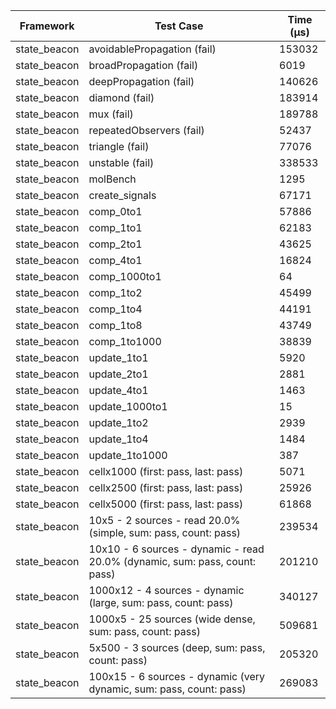 | Framework | Test Case | Time (μs) |
| --- | --- | --- |
| state_beacon | avoidablePropagation (fail) | 153032 |
| state_beacon | broadPropagation (fail) | 6019 |
| state_beacon | deepPropagation (fail) | 140626 |
| state_beacon | diamond (fail) | 183914 |
| state_beacon | mux (fail) | 189788 |
| state_beacon | repeatedObservers (fail) | 52437 |
| state_beacon | triangle (fail) | 77076 |
| state_beacon | unstable (fail) | 338533 |
| state_beacon | molBench | 1295 |
| state_beacon | create_signals | 67171 |
| state_beacon | comp_0to1 | 57886 |
| state_beacon | comp_1to1 | 62183 |
| state_beacon | comp_2to1 | 43625 |
| state_beacon | comp_4to1 | 16824 |
| state_beacon | comp_1000to1 | 64 |
| state_beacon | comp_1to2 | 45499 |
| state_beacon | comp_1to4 | 44191 |
| state_beacon | comp_1to8 | 43749 |
| state_beacon | comp_1to1000 | 38839 |
| state_beacon | update_1to1 | 5920 |
| state_beacon | update_2to1 | 2881 |
| state_beacon | update_4to1 | 1463 |
| state_beacon | update_1000to1 | 15 |
| state_beacon | update_1to2 | 2939 |
| state_beacon | update_1to4 | 1484 |
| state_beacon | update_1to1000 | 387 |
| state_beacon | cellx1000 (first: pass, last: pass) | 5071 |
| state_beacon | cellx2500 (first: pass, last: pass) | 25926 |
| state_beacon | cellx5000 (first: pass, last: pass) | 61868 |
| state_beacon | 10x5 - 2 sources - read 20.0% (simple, sum: pass, count: pass) | 239534 |
| state_beacon | 10x10 - 6 sources - dynamic - read 20.0% (dynamic, sum: pass, count: pass) | 201210 |
| state_beacon | 1000x12 - 4 sources - dynamic (large, sum: pass, count: pass) | 340127 |
| state_beacon | 1000x5 - 25 sources (wide dense, sum: pass, count: pass) | 509681 |
| state_beacon | 5x500 - 3 sources (deep, sum: pass, count: pass) | 205320 |
| state_beacon | 100x15 - 6 sources - dynamic (very dynamic, sum: pass, count: pass) | 269083 |
